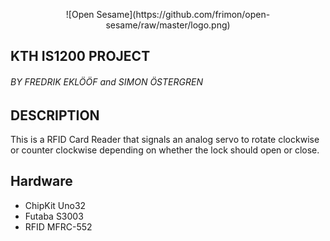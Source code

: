 <p align="center">![Open Sesame](https://github.com/frimon/open-sesame/raw/master/logo.png)

## KTH IS1200 PROJECT
###### BY FREDRIK EKLÖÖF and SIMON ÖSTERGREN <p>

## DESCRIPTION
This is a RFID Card Reader that signals an analog servo to rotate clockwise or counter clockwise
depending on whether the lock should open or close.

## Hardware
* ChipKit Uno32
* Futaba S3003
* RFID MFRC-552

